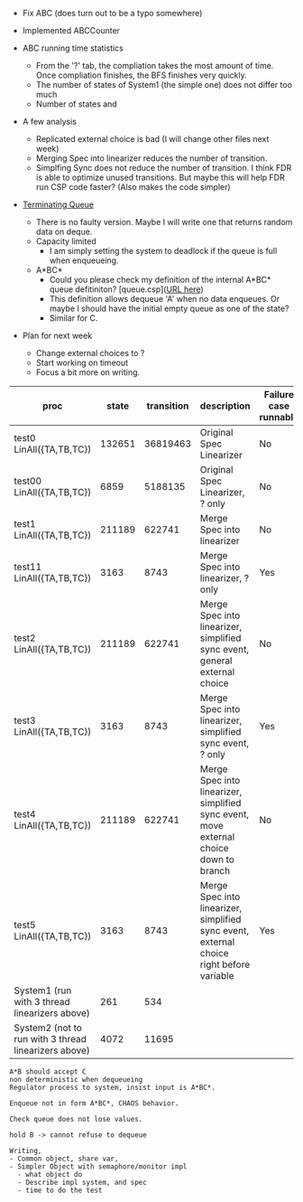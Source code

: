 - Fix ABC (does turn out to be a typo somewhere)
- Implemented ABCCounter
- ABC running time statistics
  - From the '?' tab, the compliation takes the most amount of time. Once compliation finishes, the BFS finishes very quickly.
  - The number of states of System1 (the simple one) does not differ too much
  - Number of states and 
- A few analysis
  - Replicated external choice is bad (I will change other files next week)
  - Merging Spec into linearizer reduces the number of transition.
  - Simplfing Sync does not reduce the number of transition. I think FDR is able to optimize unused transitions. But maybe this will help FDR run CSP code faster? (Also makes the code simpler)

- [Terminating Queue](https://github.com/ZZYSonny/Oxford-Year3Project/tree/main/csp/TerminatingQueue)
  - There is no faulty version. Maybe I will write one that returns random data on deque.
  - Capacity limited
    - I am simply setting the system to deadlock if the queue is full when enqueueing. 
  - A\*BC\*
    - Could you please check my definition of the internal A\*BC\* queue defitiniton? [queue.csp]([URL here](https://github.com/ZZYSonny/Oxford-Year3Project/blob/main/csp/TerminatingQueue/abc/queue.csp))
    - This definition allows dequeue 'A' when no data enqueues. Or maybe I should have the initial empty queue as one of the state? 
    - Similar for C.

- Plan for next week
  - Change external choices to ?
  - Start working on timeout
  - Focus a bit more on writing.


|proc|state|transition|description|Failure case runnable|
|-|-|-|-|-|
|test0 LinAll({TA,TB,TC})|132651|36819463|Original Spec Linearizer|No|
|test00 LinAll({TA,TB,TC})|6859|5188135|Original Spec Linearizer, ? only|No|
|test1 LinAll({TA,TB,TC})|211189|622741|Merge Spec into linearizer|No|
|test11 LinAll({TA,TB,TC})|3163|8743|Merge Spec into linearizer, ? only|Yes|
|test2 LinAll({TA,TB,TC})|211189|622741|Merge Spec into linearizer, simplified sync event, general external choice|No|
|test3 LinAll({TA,TB,TC})|3163|8743|Merge Spec into linearizer, simplified sync event, ? only|Yes|
|test4 LinAll({TA,TB,TC})|211189|622741|Merge Spec into linearizer, simplified sync event, move external choice down to branch|No|
|test5 LinAll({TA,TB,TC})|3163|8743|Merge Spec into linearizer, simplified sync event, external choice right before variable|Yes|
|System1 (run with 3 thread linearizers above)|261|534||
|System2 (not to run with 3 thread linearizers above)|4072|11695||


```
A*B should accept C
non deterministic when dequeueing
Regulator process to system, insist input is A*BC*. 

Enqueue not in form A*BC*, CHAOS behavior.

Check queue does not lose values.

hold B -> cannot refuse to dequeue

Writing, 
- Common object, share var, 
- Simpler Object with semaphore/monitor impl 
  - what object do
  - Describe impl system, and spec
  - time to do the test
```